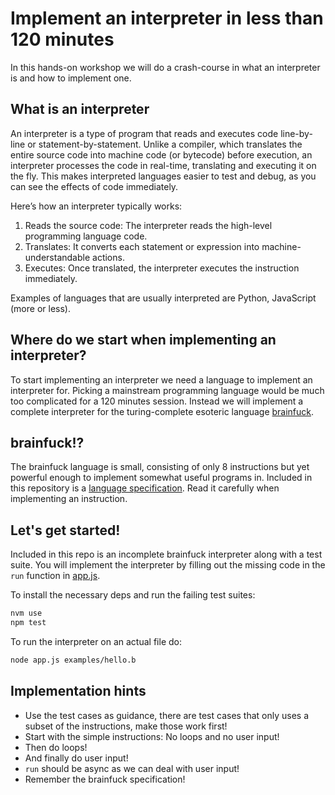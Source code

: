# Implement an interpreter in less than 120 minutes

In this hands-on workshop we will do a crash-course in what an interpreter is and how to implement one.

## What is an interpreter

An interpreter is a type of program that reads and executes code line-by-line or statement-by-statement. Unlike a compiler, which translates the entire source code into machine code (or bytecode) before execution, an interpreter processes the code in real-time, translating and executing it on the fly. This makes interpreted languages easier to test and debug, as you can see the effects of code immediately.

Here’s how an interpreter typically works:

1. Reads the source code: The interpreter reads the high-level programming language code.
2. Translates: It converts each statement or expression into machine-understandable actions.
3. Executes: Once translated, the interpreter executes the instruction immediately.

Examples of languages that are usually interpreted are Python, JavaScript (more or less).

## Where do we start when implementing an interpreter?

To start implementing an interpreter we need a language to implement an interpreter for. Picking a mainstream programming language would be much too complicated for a 120 minutes session.
Instead we will implement a complete interpreter for the turing-complete esoteric language [brainfuck](https://esolangs.org/wiki/Brainfuck).

## brainfuck!?

The brainfuck language is small, consisting of only 8 instructions but yet powerful enough to implement somewhat useful programs in. Included in this repository
is a [language specification](SPECIFICATION.md). Read it carefully when implementing an instruction.

## Let's get started!

Included in this repo is an incomplete brainfuck interpreter along with a test suite. You will implement the interpreter by filling out the missing code in the `run` function in [app.js](app.js).

To install the necessary deps and run the failing test suites:

```bash
nvm use
npm test
```

To run the interpreter on an actual file do:

```bash
node app.js examples/hello.b
```

## Implementation hints

- Use the test cases as guidance, there are test cases that only uses a subset of the instructions, make those work first!
- Start with the simple instructions: No loops and no user input!
- Then do loops!
- And finally do user input!
- `run` should be async as we can deal with user input!
- Remember the brainfuck specification!
